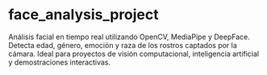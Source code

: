 # face_analysis_project
Análisis facial en tiempo real utilizando OpenCV, MediaPipe y DeepFace. Detecta edad, género, emoción y raza de los rostros captados por la cámara. Ideal para proyectos de visión computacional, inteligencia artificial y demostraciones interactivas.
